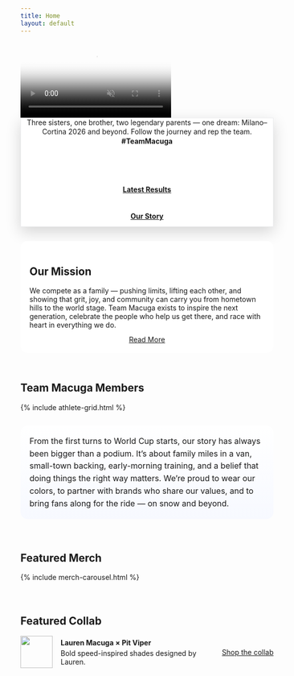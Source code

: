 ```yaml
---
title: Home
layout: default
---
```

<!-- ================= Hero: full-bleed video with overlay ================= -->
<div class="full-bleed hero-video">
  <video autoplay muted loop playsinline
         poster="{{ '/assets/img/hero/poster.jpg' | relative_url }}">
    <source src="{{ '/assets/video/hero.mp4' | relative_url }}" type="video/mp4">
  </video>

  <!-- Overlay (tagline + buttons) -->
  <div class="hero-overlay">
    <div class="hero-content">
      <div class="hero-box hero-centered">
        <p class="tagline">
          Three sisters, one brother, two legendary parents — one dream: Milano–Cortina 2026 and beyond.
          Follow the journey and rep the team. <strong>#TeamMacuga</strong>
        </p>
        <div class="hero-actions hero-actions--center">
          <a class="btn primary hero-btn" href="{{ '/shop/' | relative_url }}">Shop Merch</a>
          <a class="btn hero-btn"          href="{{ '/updates/#results' | relative_url }}">Latest Results</a>
          <a class="btn hero-btn"          href="{{ '/story/' | relative_url }}">Our Story</a>
        </div>
      </div>
    </div>
  </div>
</div>
<!-- ===================================================================== -->

<div class="section-gap lg"></div>

<!-- ================= Mission Statement ================= -->
<section id="mission" class="container">
  <div class="mission-card">
    <h2 class="section-title">Our Mission</h2>
    <p class="lead mission-copy">
      We compete as a family — pushing limits, lifting each other, and showing that grit, joy, and community
      can carry you from hometown hills to the world stage. Team Macuga exists to inspire the next generation,
      celebrate the people who help us get there, and race with heart in everything we do.
    </p>
    <div class="mission-actions">
      <a class="btn primary" href="{{ '/story/' | relative_url }}">Read More</a>
    </div>
  </div>
</section>

<div class="section-gap lg"></div>

<!-- ================= Family ================= -->
<section id="family" class="container">
  <h2 class="section-title">Team Macuga Members</h2>
  {% include athlete-grid.html %}
</section>

<!-- Rotating headshots + link names to Story bios -->
<script>
(function(){
  // ----- headshot rotator -----
  const HEAD_BASE = '{{ "/assets/img/headshots/" | relative_url }}';
  const counts = { lauren:4, alli:5, sam:4, daniel:3, amy:4, dan:4 };
  const photos = Array.from(document.querySelectorAll('.ath-photo'));
  let step = 1, PERIOD = 3500;

  function nextFrame(){
    step++;
    photos.forEach(img => {
      const slug = img.dataset.slug;
      const max  = counts[slug] || 5;
      const idx  = ((step - 1) % max) + 1;
      const url  = `${HEAD_BASE}${slug}-headshot-${idx}.jpg`;
      const pre = new Image();
      pre.onload = () => { img.src = url; img.style.opacity = 1; };
      pre.src = url;
    });
  }
  nextFrame(); setInterval(nextFrame, PERIOD);

  // ----- link each member name to Story bio anchor -----
  // Works if your cards include a data-slug on either the card or the headshot image.
  document.querySelectorAll('.athlete-card').forEach(card=>{
    const slug = card.dataset.slug || card.querySelector('[data-slug]')?.dataset.slug;
    const nameEl = card.querySelector('h3, .name');
    if(slug && nameEl && !nameEl.querySelector('a')){
      const a = document.createElement('a');
      a.href = '{{ "/story/#bio-" | relative_url }}' + slug;
      a.textContent = nameEl.textContent.trim();
      nameEl.replaceChildren(a);
    }
  });
})();
</script>

<div class="section-gap lg"></div>

<!-- ================= About Summary (after the grid) ================= -->
<section class="container about-summary">
  <div class="about-wrap">
    <p>
      From the first turns to World Cup starts, our story has always been bigger than a podium.
      It’s about family miles in a van, small-town backing, early-morning training, and a belief
      that doing things the right way matters. We’re proud to wear our colors, to partner with brands
      who share our values, and to bring fans along for the ride — on snow and beyond.
    </p>
  </div>
</section>

<div class="section-gap xl"></div>

<section class="container">
  <h2 class="section-title">Featured Merch</h2>
  {% include merch-carousel.html %}
</section>

<div class="section-gap xl"></div>

<section class="container">
  <h2 class="section-title">Featured Collab</h2>
  <div class="card" style="display:flex;gap:16px;align-items:center">
    <img src="{{ '/assets/img/logo-mark-color.png' | relative_url }}" alt="" style="width:64px;height:64px">
    <div style="flex:1">
      <strong>Lauren Macuga × Pit Viper</strong>
      <p class="muted" style="margin:4px 0 0">Bold speed-inspired shades designed by Lauren.</p>
    </div>
    <a class="btn primary" href="#">Shop the collab</a>
  </div>
</section>

<div class="section-gap xl"></div>

<script>
(function(){
  // Arrow scroll for carousels
  const by = (sel, root=document) => Array.from(root.querySelectorAll(sel));
  const px = () => Math.ceil(document.querySelector('.product-card')?.getBoundingClientRect().width || 360) + 20;

  by('.slider-btn').forEach(btn=>{
    const target = document.querySelector(btn.dataset.target);
    if(!target) return;
    const update = () => {
      btn.closest('section').querySelector('.prev').disabled = (target.scrollLeft <= 0);
      btn.closest('section').querySelector('.next').disabled =
        (Math.ceil(target.scrollLeft + target.clientWidth) >= target.scrollWidth);
    };
    btn.addEventListener('click', () => {
      target.scrollBy({ left: btn.classList.contains('next') ? px() : -px(), behavior:'smooth' });
      setTimeout(update, 300);
    });
    target.addEventListener('scroll', update, { passive:true });
    update();
  });

  // Prevent "#" links from jumping to top (legacy)
  document.querySelectorAll('.product-card a[href="#"]').forEach(a=>{
    a.addEventListener('click', e => e.preventDefault());
  });
})();
</script>

<style>
  /* === Hero: center & enlarge buttons === */
  .hero-centered{ text-align:center; }
  .hero-actions{ display:flex; flex-wrap:wrap; gap:12px; }
  .hero-actions--center{ justify-content:center; }
  .hero-btn{
    padding: 12px 18px;            /* bigger */
    border-radius: 14px;
    font-weight: 700;
    min-width: 220px;              /* wider buttons */
    justify-content: center;
  }
  @media (max-width:560px){
    .hero-btn{ width:100%; }
  }

  /* Mission band */
  .mission-card{
    background:#fff;
    border:1px solid var(--border);
    border-radius:14px;
    box-shadow: var(--shadow);
    padding:18px;
    position:relative;
  }
  .mission-card::before{
    content:"";
    position:absolute; left:0; top:0; bottom:0; width:6px;
    border-top-left-radius:14px; border-bottom-left-radius:14px;
    background: linear-gradient(180deg, var(--brand), var(--navy));
  }
  .mission-copy{ margin:8px 0 0; }
  .mission-actions{ margin-top:12px; display:flex; justify-content:center; }

  /* About summary band */
  .about-summary .about-wrap{
    background: linear-gradient(180deg,#ffffff, #f7f9ff);
    border:1px solid var(--border);
    border-radius:14px;
    box-shadow: var(--shadow);
    padding:18px;
  }
  .about-summary p{
    margin:0;
    color: var(--muted);
    font-size: clamp(1rem, 1.05vw, 1.05rem);
    line-height: 1.55;
  }

  /* Section spacing helpers */
  .section-gap{ height: 20px; }
  .section-gap.lg{ height: 28px; }
  .section-gap.xl{ height: 36px; }
  /* In case a section pair is missing a gap div */
  section.container + section.container{ margin-top: 24px; }
  /* === Hero box: brighter white + dark text for clarity === */
  .hero-overlay::before{ background: none !important; } /* no dark scrim */
  .hero-box{
    background: rgba(255,255,255,.92) !important;
    color: var(--ink) !important;
    border: 1px solid rgba(11,18,32,.08);
    box-shadow: 0 10px 28px rgba(0,0,0,.16);
  }

  /* Force two-line tagline */
  .hero-box .tagline{ margin: 0 0 12px; line-height: 1.35; }
  .hero-box .tagline span{ display:block; }
  .hero-box .tagline .t-1{ font-weight: 700; }
  .hero-box .tagline .t-2{ margin-top: 2px; }

  /* Center + bigger hero buttons */
  .hero-actions{ justify-content: center; gap: 12px; }
  .hero-actions .btn{ padding: 12px 18px; border-radius: 14px; font-weight: 700; }
  .hero-actions .btn.primary{ color:#fff; }
  .hero-actions .btn{ min-width: 220px; justify-content: center; }
  @media (max-width:560px){ .hero-actions .btn{ width:100%; } }

  /* === Featured Merch: smaller cards === */
  /* show 4-up on large screens; keep 3-up on mid screens */
  @media (min-width: 1100px){
    .tm-slide{ flex: 0 0 calc(25% - var(--gap)*3/4); } /* 4 across */
  }
  /* tighten image height */
  .tm-imgwrap{ aspect-ratio: 4 / 3; } /* was 16/9; shorter cards */
  /* compact card body */
  .tm-meta{ padding: 10px 12px; }
  .tm-name{ font-size: .95rem; }
  .tm-price{ font-size: .92rem; }

</style>
